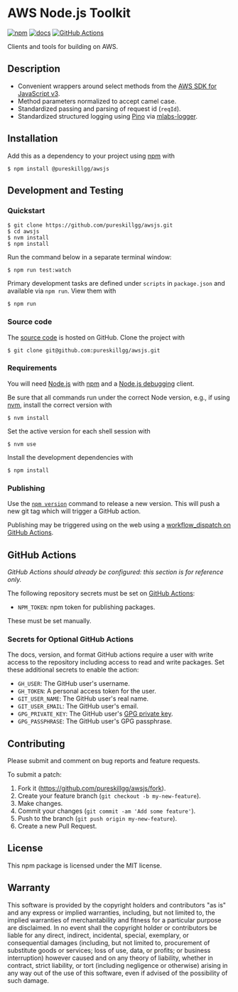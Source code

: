 # AWS Node.js Toolkit

[![npm](https://img.shields.io/npm/v/@pureskillgg/awsjs.svg)](https://www.npmjs.com/package/@pureskillgg/awsjs)
[![docs](https://img.shields.io/badge/docs-online-informational)](https://dev.pureskill.gg/awsjs/)
[![GitHub Actions](https://github.com/pureskillgg/awsjs/workflows/main/badge.svg)](https://github.com/pureskillgg/awsjs/actions)

Clients and tools for building on AWS.

## Description

- Convenient wrappers around select methods from the [AWS SDK for JavaScript v3].
- Method parameters normalized to accept camel case.
- Standardized passing and parsing of request id (`reqId`).
- Standardized structured logging using [Pino] via [mlabs-logger].

[AWS SDK for JavaScript v3]: https://docs.aws.amazon.com/AWSJavaScriptSDK/v3/latest/index.html
[Pino]: https://getpino.io/
[mlabs-logger]: https://github.com/meltwater/mlabs-logger/

## Installation

Add this as a dependency to your project using [npm] with

```
$ npm install @pureskillgg/awsjs
```

[npm]: https://www.npmjs.com/

## Development and Testing

### Quickstart

```
$ git clone https://github.com/pureskillgg/awsjs.git
$ cd awsjs
$ nvm install
$ npm install
```

Run the command below in a separate terminal window:

```
$ npm run test:watch
```

Primary development tasks are defined under `scripts` in `package.json`
and available via `npm run`.
View them with

```
$ npm run
```

### Source code

The [source code] is hosted on GitHub.
Clone the project with

```
$ git clone git@github.com:pureskillgg/awsjs.git
```

[source code]: https://github.com/pureskillgg/awsjs

### Requirements

You will need [Node.js] with [npm] and a [Node.js debugging] client.

Be sure that all commands run under the correct Node version, e.g.,
if using [nvm], install the correct version with

```
$ nvm install
```

Set the active version for each shell session with

```
$ nvm use
```

Install the development dependencies with

```
$ npm install
```

[Node.js]: https://nodejs.org/
[Node.js debugging]: https://nodejs.org/en/docs/guides/debugging-getting-started/
[npm]: https://www.npmjs.com/
[nvm]: https://github.com/creationix/nvm

### Publishing

Use the [`npm version`][npm-version] command to release a new version.
This will push a new git tag which will trigger a GitHub action.

Publishing may be triggered using on the web
using a [workflow_dispatch on GitHub Actions].

[npm-version]: https://docs.npmjs.com/cli/version
[workflow_dispatch on GitHub Actions]: https://github.com/pureskillgg/awsjs/actions?query=workflow%3Aversion

## GitHub Actions

_GitHub Actions should already be configured: this section is for reference only._

The following repository secrets must be set on [GitHub Actions]:

- `NPM_TOKEN`: npm token for publishing packages.

These must be set manually.

### Secrets for Optional GitHub Actions

The docs, version, and format GitHub actions
require a user with write access to the repository
including access to read and write packages.
Set these additional secrets to enable the action:

- `GH_USER`: The GitHub user's username.
- `GH_TOKEN`: A personal access token for the user.
- `GIT_USER_NAME`: The GitHub user's real name.
- `GIT_USER_EMAIL`: The GitHub user's email.
- `GPG_PRIVATE_KEY`: The GitHub user's [GPG private key].
- `GPG_PASSPHRASE`: The GitHub user's GPG passphrase.

[GitHub Actions]: https://github.com/features/actions
[GPG private key]: https://github.com/marketplace/actions/import-gpg#prerequisites

## Contributing

Please submit and comment on bug reports and feature requests.

To submit a patch:

1. Fork it (https://github.com/pureskillgg/awsjs/fork).
2. Create your feature branch (`git checkout -b my-new-feature`).
3. Make changes.
4. Commit your changes (`git commit -am 'Add some feature'`).
5. Push to the branch (`git push origin my-new-feature`).
6. Create a new Pull Request.

## License

This npm package is licensed under the MIT license.

## Warranty

This software is provided by the copyright holders and contributors "as is" and
any express or implied warranties, including, but not limited to, the implied
warranties of merchantability and fitness for a particular purpose are
disclaimed. In no event shall the copyright holder or contributors be liable for
any direct, indirect, incidental, special, exemplary, or consequential damages
(including, but not limited to, procurement of substitute goods or services;
loss of use, data, or profits; or business interruption) however caused and on
any theory of liability, whether in contract, strict liability, or tort
(including negligence or otherwise) arising in any way out of the use of this
software, even if advised of the possibility of such damage.
